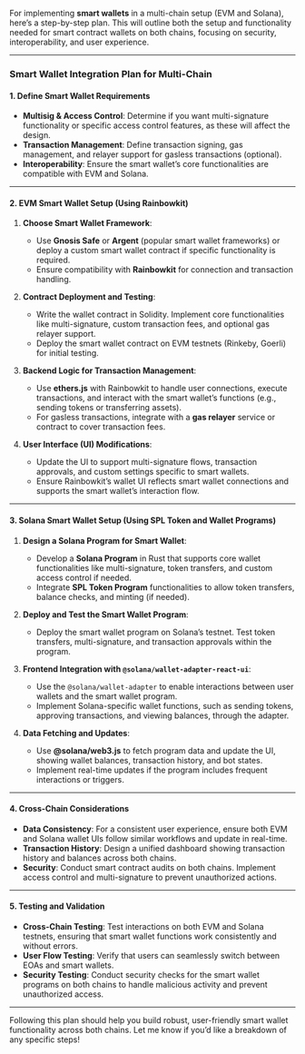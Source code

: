 For implementing **smart wallets** in a multi-chain setup (EVM and Solana), here’s a step-by-step plan. This will outline both the setup and functionality needed for smart contract wallets on both chains, focusing on security, interoperability, and user experience.

---

### **Smart Wallet Integration Plan for Multi-Chain**

#### **1. Define Smart Wallet Requirements**
   - **Multisig & Access Control**: Determine if you want multi-signature functionality or specific access control features, as these will affect the design.
   - **Transaction Management**: Define transaction signing, gas management, and relayer support for gasless transactions (optional).
   - **Interoperability**: Ensure the smart wallet’s core functionalities are compatible with EVM and Solana.

---

#### **2. EVM Smart Wallet Setup (Using Rainbowkit)**

   1. **Choose Smart Wallet Framework**:
      - Use **Gnosis Safe** or **Argent** (popular smart wallet frameworks) or deploy a custom smart wallet contract if specific functionality is required.
      - Ensure compatibility with **Rainbowkit** for connection and transaction handling.

   2. **Contract Deployment and Testing**:
      - Write the wallet contract in Solidity. Implement core functionalities like multi-signature, custom transaction fees, and optional gas relayer support.
      - Deploy the smart wallet contract on EVM testnets (Rinkeby, Goerli) for initial testing.
   
   3. **Backend Logic for Transaction Management**:
      - Use **ethers.js** with Rainbowkit to handle user connections, execute transactions, and interact with the smart wallet’s functions (e.g., sending tokens or transferring assets).
      - For gasless transactions, integrate with a **gas relayer** service or contract to cover transaction fees.

   4. **User Interface (UI) Modifications**:
      - Update the UI to support multi-signature flows, transaction approvals, and custom settings specific to smart wallets.
      - Ensure Rainbowkit’s wallet UI reflects smart wallet connections and supports the smart wallet’s interaction flow.

---

#### **3. Solana Smart Wallet Setup (Using SPL Token and Wallet Programs)**

   1. **Design a Solana Program for Smart Wallet**:
      - Develop a **Solana Program** in Rust that supports core wallet functionalities like multi-signature, token transfers, and custom access control if needed.
      - Integrate **SPL Token Program** functionalities to allow token transfers, balance checks, and minting (if needed).

   2. **Deploy and Test the Smart Wallet Program**:
      - Deploy the smart wallet program on Solana’s testnet. Test token transfers, multi-signature, and transaction approvals within the program.
   
   3. **Frontend Integration with `@solana/wallet-adapter-react-ui`**:
      - Use the `@solana/wallet-adapter` to enable interactions between user wallets and the smart wallet program.
      - Implement Solana-specific wallet functions, such as sending tokens, approving transactions, and viewing balances, through the adapter.

   4. **Data Fetching and Updates**:
      - Use **@solana/web3.js** to fetch program data and update the UI, showing wallet balances, transaction history, and bot states.
      - Implement real-time updates if the program includes frequent interactions or triggers.

---

#### **4. Cross-Chain Considerations**
   - **Data Consistency**: For a consistent user experience, ensure both EVM and Solana wallet UIs follow similar workflows and update in real-time.
   - **Transaction History**: Design a unified dashboard showing transaction history and balances across both chains.
   - **Security**: Conduct smart contract audits on both chains. Implement access control and multi-signature to prevent unauthorized actions.

---

#### **5. Testing and Validation**
   - **Cross-Chain Testing**: Test interactions on both EVM and Solana testnets, ensuring that smart wallet functions work consistently and without errors.
   - **User Flow Testing**: Verify that users can seamlessly switch between EOAs and smart wallets.
   - **Security Testing**: Conduct security checks for the smart wallet programs on both chains to handle malicious activity and prevent unauthorized access.

---

Following this plan should help you build robust, user-friendly smart wallet functionality across both chains. Let me know if you’d like a breakdown of any specific steps!